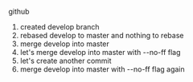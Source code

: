 github

1. created develop branch
2. rebased develop to master and nothing to rebase
3. merge develop into master
4. let's merge develop into master with --no-ff flag
5. let's create another commit
6. merge develop into master with --no-ff flag again
